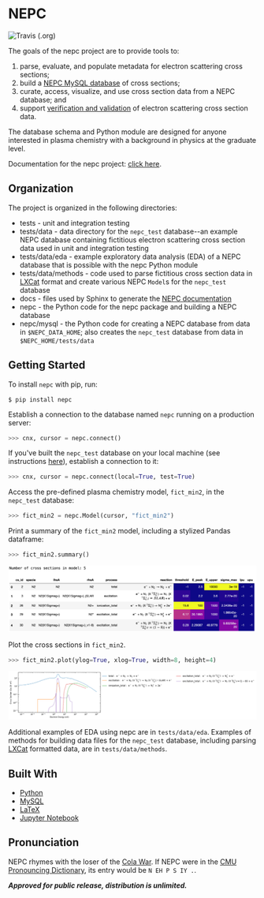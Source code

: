 # NEPC

<!--[![pipeline status](http://predator.nrl.navy.mil/padamson/nepc/badges/master/pipeline.svg)](http://predator.nrl.navy.mil/padamson/nepc/commits/master)
[![pytest coverage report](https://predator.nrl.navy.mil/padamson/nepc/-/jobs/artifacts/master/raw/pytest.svg?job=pytest)](https://predator.nrl.navy.mil/padamson/nepc/commits/master)
[![sphinx coverage report](https://predator.nrl.navy.mil/padamson/nepc/-/jobs/artifacts/master/raw/sphinx.svg?job=sphinx)](http://132.250.158.124:3838/nepc/doc/)
[![pylint report](https://predator.nrl.navy.mil/padamson/nepc/-/jobs/artifacts/master/raw/pylint.svg?job=pylint)](https://predator.nrl.navy.mil/padamson/nepc/commits/master)
-->
![Travis (.org)](https://img.shields.io/travis/USNavalResearchLaboratory/nepc?style=plastic)

The goals of the nepc project are to provide tools to:

1. parse, evaluate, and populate metadata for electron scattering cross sections;
2. build a [NEPC MySQL database](http://132.250.158.124:3838/nepc/doc/db_schema.html) of cross sections;
2. curate, access, visualize, and use cross section data from a NEPC database; and
4. support [verification and validation](http://132.250.158.124:3838/nepc/doc/vandv.html) 
   of electron scattering cross section data.

The database schema and Python module are designed 
for anyone interested in plasma chemistry with a background in physics at the graduate level.

Documentation for the nepc project: [click here](http://132.250.158.124:3838/nepc/doc/).

## Organization

The project is organized in the following directories:

* tests - unit and integration testing
* tests/data - data directory for the `nepc_test` database--an example NEPC database containing fictitious electron scattering cross section data used in unit and integration testing
* tests/data/eda - example exploratory data analysis (EDA) of a NEPC database that is possible with the nepc Python module
* tests/data/methods - code used to parse fictitious cross section data in [LXCat](https://nl.lxcat.net/data/set_type.php) format and create various NEPC `Model`s for the `nepc_test` database
* docs - files used by Sphinx to generate the [NEPC documentation](http://132.250.158.124:3838/nepc/doc/)
* nepc - the Python code for the nepc package and building a NEPC database
* nepc/mysql - the Python code for creating a NEPC database from data in `$NEPC_DATA_HOME`; also creates the `nepc_test` database from data in `$NEPC_HOME/tests/data`

## Getting Started

To install `nepc` with pip, run:

```shell
$ pip install nepc
```

Establish a connection to the database named `nepc` running on a
production server:

```python
>>> cnx, cursor = nepc.connect()
```

If you've built the `nepc_test` database on your local machine 
(see instructions [here](MYSQL.md)), establish a connection to it:

```python
>>> cnx, cursor = nepc.connect(local=True, test=True)
```

Access the pre-defined plasma chemistry model, `fict_min2`, in the `nepc_test` database:

```python
>>> fict_min2 = nepc.Model(cursor, "fict_min2")
```

Print a summary of the ``fict_min2`` model, including a stylized Pandas dataframe:

```python
>>> fict_min2.summary()
```

![`fict_min2` summary](docs/fig/fict_min2_summary.png)

Plot the cross sections in `fict_min2`.

```python
>>> fict_min2.plot(ylog=True, xlog=True, width=8, height=4) 
```

![`fict_min2` plot](docs/fig/fict_min2_plot.png)

Additional examples of EDA using nepc are in `tests/data/eda`. Examples of methods for
building data files for the `nepc_test` database, including parsing
[LXCat](https://nl.lxcat.net/data/set_type.php) formatted data,
are in `tests/data/methods`.

## Built With

*  [Python](https://www.python.org/) 
*  [MySQL](https://www.mysql.com/)
*  [LaTeX](https://www.latex-project.org/)
*  [Jupyter Notebook](https://jupyter.org/)

## Pronunciation

NEPC rhymes with the loser of the [Cola War](https://en.wikipedia.org/wiki/Cola_wars).
If NEPC were in the
[CMU Pronouncing Dictionary](http://www.speech.cs.cmu.edu/cgi-bin/cmudict),
its entry would be `N EH P S IY .`.


***Approved for public release, distribution is unlimited.***
